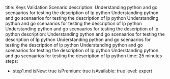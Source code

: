 title: Keys Validation Scenario
description: Understanding python and go scenaarios for testing the description of lp python Understanding python and go scenaarios for testing the description of lp python Understanding python and go scenaarios for testing the description of lp python Understanding python and go scenaarios for testing the description of lp python 
description: Understanding python and go scenaarios for testing the description of lp python Understanding python and go scenaarios for testing the description of lp python Understanding python and go scenaarios for testing the description of lp python Understanding python and go scenaarios for testing the description of lp python 
time: 25 minutes
steps:
  - step1.md
isNew: true
isPremium: true
isAvailable: true
level: expert
